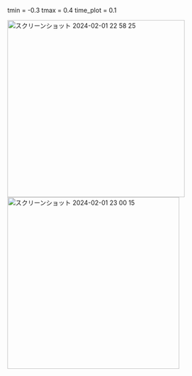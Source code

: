 

tmin = -0.3
tmax = 0.4
time_plot = 0.1

<img width="400" alt="スクリーンショット 2024-02-01 22 58 25" src="https://github.com/am-da/mTRF/assets/112613519/78a21a79-37b5-4f38-a63a-7adf0fd13e99">
<img width="388" alt="スクリーンショット 2024-02-01 23 00 15" src="https://github.com/am-da/mTRF/assets/112613519/5435c524-3327-400f-ba06-eadd1c4833b1">
